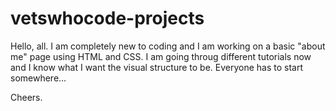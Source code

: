 # vetswhocode-projects

Hello, all. 
I am completely new to coding and I am working on a basic "about me" page using HTML and CSS.
I am going throug different tutorials now and I know what I want the visual structure to be. 
Everyone has to start somewhere...

Cheers.
